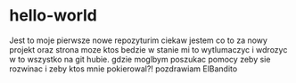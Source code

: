 # hello-world
Jest to moje pierwsze nowe repozyturim
ciekaw jestem co to za nowy projekt oraz strona moze ktos bedzie w stanie mi to wytlumaczyc i wdrozyc w to wszystko na git hubie. gdzie moglbym poszukac pomocy zeby sie rozwinac i zeby ktos mnie pokierowal?! pozdrawiam ElBandito
